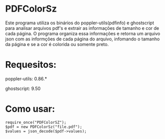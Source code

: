 # PDFColorSz

Este programa utiliza os binários do poppler-utils(pdfinfo) e ghostscript para analisar arquivos pdf's e extrair as informações de tamanho e cor de cada página. O programa organiza essa informações e retorna um arquivo json com as informções de cada página do arquivo, infomando o tamanho da página e se a cor é colorida ou somente preto.

# Requesitos:

poppler-utils:  0.86.*

ghostscript:    9.50


# Como usar:
    
    require_once("PDFColorSZ");
    $pdf = new PDFColorSz("file.pdf");     
    $values = json_decode($pdf->values);
